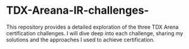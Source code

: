 # TDX-Areana-IR-challenges-
This repository provides a detailed exploration of the three TDX Arena certification challenges. I will dive deep into each challenge, sharing my solutions and the approaches I used to achieve certification.
